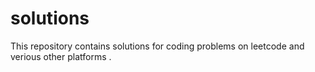 # solutions
This repository contains solutions for coding problems on leetcode and verious other platforms .
